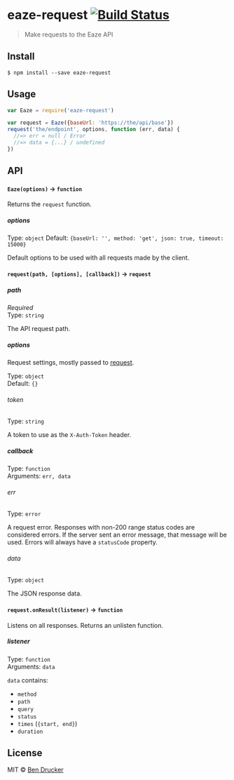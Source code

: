 # eaze-request [![Build Status](https://travis-ci.org/eaze/eaze-request.svg?branch=master)](https://travis-ci.org/eaze/eaze-request)

> Make requests to the Eaze API


## Install

```
$ npm install --save eaze-request
```


## Usage

```js
var Eaze = require('eaze-request')

var request = Eaze({baseUrl: 'https://the/api/base'})
request('the/endpoint', options, function (err, data) {
  //=> err = null / Error
  //=> data = {...} / undefined
})
```

## API

#### `Eaze(options)` -> `function`

Returns the `request` function.

##### options

Type: `object`
Default: `{baseUrl: '', method: 'get', json: true, timeout: 15000}`

Default options to be used with all requests made by the client.


#### `request(path, [options], [callback])` -> `request`

##### path

*Required*  
Type: `string`

The API request path.

##### options

Request settings, mostly passed to [request](https://github.com/request/request).

Type: `object`  
Default: `{}`

###### token

Type: `string`

A token to use as the `X-Auth-Token` header.

##### callback

Type: `function`  
Arguments: `err, data`

###### err

Type: `error`

A request error. Responses with non-200 range status codes are considered errors. If the server sent an error message, that message will be used. Errors will always have a `statusCode` property.

###### data

Type: `object`

The JSON response data.

#### `request.onResult(listener)` -> `function`

Listens on all responses. Returns an unlisten function.

##### listener

Type: `function`  
Arguments: `data`

`data` contains:
* `method`
* `path`
* `query`
* `status`
* `times` (`{start, end}`)
* `duration`

## License

MIT © [Ben Drucker](http://bendrucker.me)
